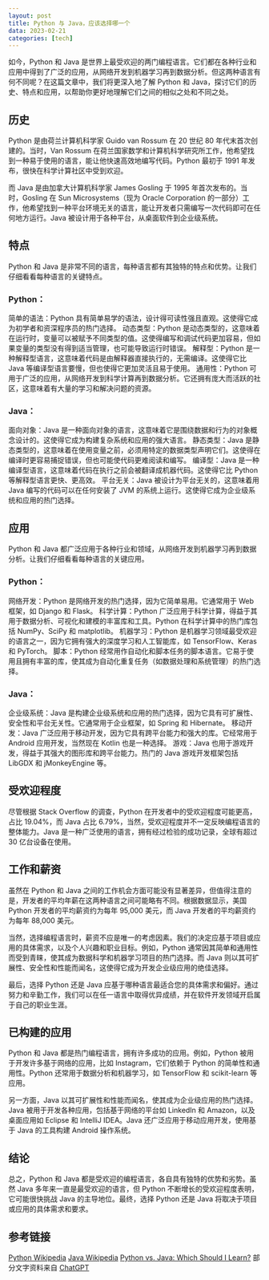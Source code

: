 ```yaml
---
layout: post
title: Python 与 Java，应该选择哪一个
data: 2023-02-21
categories: [tech]
---
```


如今，Python 和 Java 是世界上最受欢迎的两门编程语言。它们都在各种行业和应用中得到了广泛的应用，从网络开发到机器学习再到数据分析。但这两种语言有何不同呢？在这篇文章中，我们将更深入地了解 Python 和 Java，探讨它们的历史、特点和应用，以帮助你更好地理解它们之间的相似之处和不同之处。

## 历史

Python 是由荷兰计算机科学家 Guido van Rossum 在 20 世纪 80 年代末首次创建的。当时，Van Rossum 在荷兰国家数学和计算机科学研究所工作，他希望找到一种易于使用的语言，能让他快速高效地编写代码。Python 最初于 1991 年发布，很快在科学计算社区中受到欢迎。

而 Java 是由加拿大计算机科学家 James Gosling 于 1995 年首次发布的。当时，Gosling 在 Sun Microsystems（现为 Oracle Corporation 的一部分）工作，他希望找到一种平台环境无关的语言，能让开发者只需编写一次代码即可在任何地方运行。Java 被设计用于各种平台，从桌面软件到企业级系统。

## 特点

Python 和 Java 是非常不同的语言，每种语言都有其独特的特点和优势。让我们仔细看看每种语言的关键特点。

### Python：

简单的语法：Python 具有简单易学的语法，设计得可读性强且直观。这使得它成为初学者和资深程序员的热门选择。
动态类型：Python 是动态类型的，这意味着在运行时，变量可以被赋予不同类型的值。这使得编写和调试代码更加容易，但如果变量的类型没有得到适当管理，也可能导致运行时错误。
解释型：Python 是一种解释型语言，这意味着代码是由解释器直接执行的，无需编译。这使得它比 Java 等编译型语言要慢，但也使得它更加灵活且易于使用。
通用性：Python 可用于广泛的应用，从网络开发到科学计算再到数据分析。它还拥有庞大而活跃的社区，这意味着有大量的学习和解决问题的资源。

### Java：

面向对象：Java 是一种面向对象的语言，这意味着它是围绕数据和行为的对象概念设计的。这使得它成为构建复杂系统和应用的强大语言。
静态类型：Java 是静态类型的，这意味着在使用变量之前，必须用特定的数据类型声明它们。这使得在编译时更容易捕捉错误，但也可能使代码更难阅读和编写。
编译型：Java 是一种编译型语言，这意味着代码在执行之前会被翻译成机器代码。这使得它比 Python 等解释型语言更快、更高效。
平台无关：Java 被设计为平台无关的，这意味着用 Java 编写的代码可以在任何安装了 JVM 的系统上运行。这使得它成为企业级系统和应用的热门选择。

## 应用

Python 和 Java 都广泛应用于各种行业和领域，从网络开发到机器学习再到数据分析。让我们仔细看看每种语言的关键应用。

### Python：

网络开发：Python 是网络开发的热门选择，因为它简单易用。它通常用于 Web 框架，如 Django 和 Flask。
科学计算：Python 广泛应用于科学计算，得益于其用于数据分析、可视化和建模的丰富库和工具。Python 在科学计算中的热门库包括 NumPy、SciPy 和 matplotlib。
机器学习：Python 是机器学习领域最受欢迎的语言之一，因为它拥有强大的深度学习和人工智能库，如 TensorFlow、Keras 和 PyTorch。
脚本：Python 经常用作自动化和脚本任务的脚本语言。它易于使用且拥有丰富的库，使其成为自动化重复任务（如数据处理和系统管理）的热门选择。

### Java：

企业级系统：Java 是构建企业级系统和应用的热门选择，因为它具有可扩展性、安全性和平台无关性。它通常用于企业框架，如 Spring 和 Hibernate。
移动开发：Java 广泛应用于移动开发，因为它具有跨平台能力和强大的库。它经常用于 Android 应用开发，当然现在 Kotlin 也是一种选择。
游戏：Java 也用于游戏开发，得益于其强大的图形库和跨平台能力。热门的 Java 游戏开发框架包括 LibGDX 和 jMonkeyEngine 等。

## 受欢迎程度

尽管根据 Stack Overflow 的调查，Python 在开发者中的受欢迎程度可能更高，占比 19.04%，而 Java 占比 6.79%，当然，受欢迎程度并不一定反映编程语言的整体能力。Java 是一种广泛使用的语言，拥有经过检验的成功记录，全球有超过 30 亿台设备在使用。

## 工作和薪资

虽然在 Python 和 Java 之间的工作机会方面可能没有显著差异，但值得注意的是，开发者的平均年薪在这两种语言之间可能略有不同。根据数据显示，美国 Python 开发者的平均薪资约为每年 95,000 美元，而 Java 开发者的平均薪资约为每年 88,000 美元。

当然，选择编程语言时，薪资不应是唯一的考虑因素。我们的决定应基于项目或应用的具体需求，以及个人兴趣和职业目标。例如，Python 通常因其简单和通用性而受到青睐，使其成为数据科学和机器学习项目的热门选择。而 Java 则以其可扩展性、安全性和性能而闻名，这使得它成为开发企业级应用的绝佳选择。

最后，选择 Python 还是 Java 应基于哪种语言最适合您的具体需求和偏好。通过努力和辛勤工作，我们可以在任一语言中取得优异成绩，并在软件开发领域开启属于自己的职业生涯。

## 已构建的应用

Python 和 Java 都是热门编程语言，拥有许多成功的应用。例如，Python 被用于开发许多基于网络的应用，比如 Instagram，它们依赖于 Python 的简单性和通用性。Python 还常用于数据分析和机器学习，如 TensorFlow 和 scikit-learn 等应用。

另一方面，Java 以其可扩展性和性能而闻名，使其成为企业级应用的热门选择。Java 被用于开发各种应用，包括基于网络的平台如 LinkedIn 和 Amazon，以及桌面应用如 Eclipse 和 IntelliJ IDEA。Java 还广泛应用于移动应用开发，使用基于 Java 的工具构建 Android 操作系统。

## 结论

总之，Python 和 Java 都是受欢迎的编程语言，各自具有独特的优势和劣势。虽然 Java 多年来一直是最受欢迎的语言，但 Python 不断增长的受欢迎程度表明，它可能很快挑战 Java 的主导地位。最终，选择 Python 还是 Java 将取决于项目或应用的具体需求和要求。

## 参考链接

[Python Wikipedia](<https://en.wikipedia.org/wiki/Python_(programming_language)>)
[Java Wikipedia](<https://en.wikipedia.org/wiki/Java_(programming_language)>)
[Python vs. Java: Which Should I Learn?](https://www.coursera.org/articles/python-vs-java)
部分文字资料来自 [ChatGPT](https://chat.openai.com)
